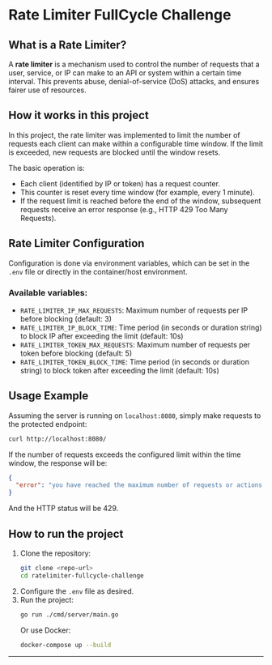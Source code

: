 # Rate Limiter FullCycle Challenge

## What is a Rate Limiter?
A **rate limiter** is a mechanism used to control the number of requests that a user, service, or IP can make to an API or system within a certain time interval. This prevents abuse, denial-of-service (DoS) attacks, and ensures fairer use of resources.

## How it works in this project
In this project, the rate limiter was implemented to limit the number of requests each client can make within a configurable time window. If the limit is exceeded, new requests are blocked until the window resets.

The basic operation is:
- Each client (identified by IP or token) has a request counter.
- This counter is reset every time window (for example, every 1 minute).
- If the request limit is reached before the end of the window, subsequent requests receive an error response (e.g., HTTP 429 Too Many Requests).

## Rate Limiter Configuration
Configuration is done via environment variables, which can be set in the `.env` file or directly in the container/host environment.

### Available variables:

- `RATE_LIMITER_IP_MAX_REQUESTS`: Maximum number of requests per IP before blocking (default: 3)
- `RATE_LIMITER_IP_BLOCK_TIME`: Time period (in seconds or duration string) to block IP after exceeding the limit (default: 10s)
- `RATE_LIMITER_TOKEN_MAX_REQUESTS`: Maximum number of requests per token before blocking (default: 5)
- `RATE_LIMITER_TOKEN_BLOCK_TIME`: Time period (in seconds or duration string) to block token after exceeding the limit (default: 10s)

## Usage Example
Assuming the server is running on `localhost:8080`, simply make requests to the protected endpoint:

```bash
curl http://localhost:8080/
```

If the number of requests exceeds the configured limit within the time window, the response will be:

```json
{
  "error": "you have reached the maximum number of requests or actions allowed within a certain time frame"
}
```

And the HTTP status will be 429.

## How to run the project
1. Clone the repository:
   ```bash
   git clone <repo-url>
   cd ratelimiter-fullcycle-challenge
   ```
2. Configure the `.env` file as desired.
3. Run the project:
   ```bash
   go run ./cmd/server/main.go
   ```
   Or use Docker:
   ```bash
   docker-compose up --build
   ```

---


